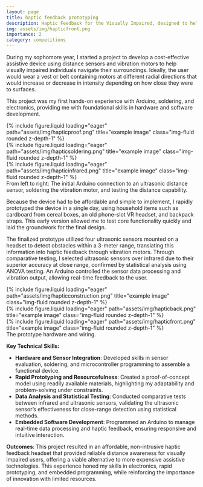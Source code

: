 ```yaml
---
layout: page
title: haptic feedback prototyping
description: Haptic Feedback for the Visually Impaired, designed to help the blind in understanding their surroundings (2021 Gwinnett School of Mathematics, Science, and Technology Science and Engineering Fair)
img: assets/img/hapticfront.png
importance: 2
category: competitions
---
```


During my sophomore year, I started a project to develop a cost-effective assistive device using distance sensors and vibration motors to help visually impaired individuals navigate their surroundings. Ideally, the user would wear a vest or belt containing motors at different radial directions that would increase or decrease in intensity depending on how close they were to surfaces.

This project was my first hands-on experience with Arduino, soldering, and electronics, providing me with foundational skills in hardware and software development.

<div class="row">
    <div class="col-sm mt-3 mt-md-0">
        {% include figure.liquid loading="eager" path="assets/img/hapticproof.png" title="example image" class="img-fluid rounded z-depth-1" %}
    </div>
    <div class="col-sm mt-3 mt-md-0">
        {% include figure.liquid loading="eager" path="assets/img/hapticsoldering.png" title="example image" class="img-fluid rounded z-depth-1" %}
    </div>
    <div class="col-sm mt-3 mt-md-0">
        {% include figure.liquid loading="eager" path="assets/img/hapticinfrared.png" title="example image" class="img-fluid rounded z-depth-1" %}
    </div>
</div>
<div class="caption">
    From left to right: The initial Arduino connection to an ultrasonic distance sensor, soldering the vibration motor, and testing the distance capability.
</div>

Because the device had to be affordable and simple to implement, I rapidly prototyped the device in a single day, using household items such as cardboard from cereal boxes, an old phone-slot VR headset, and backpack straps. This early version allowed me to test core functionality quickly and laid the groundwork for the final design.

The finalized prototype utilized four ultrasonic sensors mounted on a headset to detect obstacles within a 3-meter range, translating this information into haptic feedback through vibration motors. Through comparative testing, I selected ultrasonic sensors over infrared due to their superior accuracy at close range, confirmed by statistical analysis using ANOVA testing. An Arduino controlled the sensor data processing and vibration output, allowing real-time feedback to the user.

<div class="row">
    <div class="col-sm mt-3 mt-md-0">
        {% include figure.liquid loading="eager" path="assets/img/hapticconstruction.png" title="example image" class="img-fluid rounded z-depth-1" %}
    </div>
    <div class="col-sm mt-3 mt-md-0">
        {% include figure.liquid loading="eager" path="assets/img/hapticback.png" title="example image" class="img-fluid rounded z-depth-1" %}
    </div>
    <div class="col-sm mt-3 mt-md-0">
        {% include figure.liquid loading="eager" path="assets/img/hapticfront.png" title="example image" class="img-fluid rounded z-depth-1" %}
    </div>
</div>
<div class="caption">
    The prototype hardware and wiring.
</div>

**Key Technical Skills:**
- **Hardware and Sensor Integration**: Developed skills in sensor evaluation, soldering, and microcontroller programming to assemble a functional device.
- **Rapid Prototyping and Resourcefulness**: Created a proof-of-concept model using readily available materials, highlighting my adaptability and problem-solving under constraints.
- **Data Analysis and Statistical Testing**: Conducted comparative tests between infrared and ultrasonic sensors, validating the ultrasonic sensor’s effectiveness for close-range detection using statistical methods.
- **Embedded Software Development**: Programmed an Arduino to manage real-time data processing and haptic feedback, ensuring responsive and intuitive interaction.

**Outcomes**: This project resulted in an affordable, non-intrusive haptic feedback headset that provided reliable distance awareness for visually impaired users, offering a viable alternative to more expensive assistive technologies. This experience honed my skills in electronics, rapid prototyping, and embedded programming, while reinforcing the importance of innovation with limited resources.